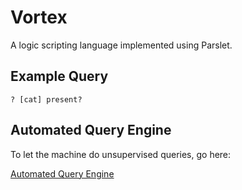 # Vortex
A logic scripting language implemented using Parslet.

## Example Query
~~~
? [cat] present?
~~~

## Automated Query Engine
To let the machine do unsupervised queries, go here:

[Automated Query Engine](https://github.com/LWFlouisa/VortexSearch)
